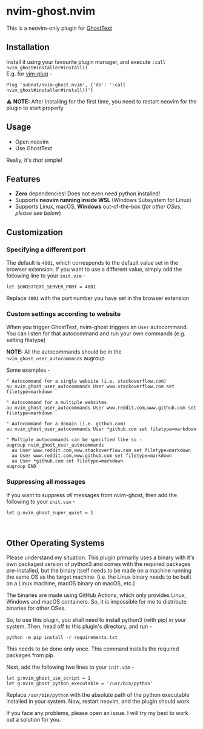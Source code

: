 # nvim-ghost.nvim

This is a neovim-only plugin for
[GhostText](https://github.com/GhostText/GhostText)

## Installation

Install it using your favourite plugin manager, and execute
`:call nvim_ghost#installer#install()`  
E.g. for [vim-plug](https://github.com/junegunn/vim-plug) -

```vim
Plug 'subnut/nvim-ghost.nvim', {'do': ':call nvim_ghost#installer#install()'}
```

:warning: **NOTE:** After installing for the first time, you need to restart
neovim for the plugin to start properly

## Usage

- Open neovim
- Use GhostText

Really, it's _that_ simple!

## Features

- **Zero** dependencies! Does not even need python installed!
- Supports **neovim running inside WSL** (Windows Subsystem for Linux)
- Supports Linux, macOS, **Windows** out-of-the-box
  (_for other OSes, please see below_)

## Customization

### Specifying a different port

The default is `4001`, which corresponds to the default value set in the browser
extension. If you want to use a different value, simply add the following line
to your `init.vim` -

```vim
let $GHOSTTEXT_SERVER_PORT = 4001
```

Replace `4001` with the port number you have set in the browser extension

### Custom settings according to website

When you trigger GhostText, nvim-ghost triggers an `User` autocommand. You can
listen for that autocommand and run your own commands (e.g. setting filetype)

**NOTE:** All the autocommands should be in the `nvim_ghost_user_autocommands`
augroup

Some examples -

```vim
" Autocommand for a single website (i.e. stackoverflow.com)
au nvim_ghost_user_autocommands User www.stackoverflow.com set filetype=markdown

" Autocommand for a multiple websites
au nvim_ghost_user_autocommands User www.reddit.com,www.github.com set filetype=markdown

" Autocommand for a domain (i.e. github.com)
au nvim_ghost_user_autocommands User *github.com set filetype=markdown

" Multiple autocommands can be specified like so -
augroup nvim_ghost_user_autocommands
  au User www.reddit.com,www.stackoverflow.com set filetype=markdown
  au User www.reddit.com,www.github.com set filetype=markdown
  au User *github.com set filetype=markdown
augroup END
```

### Suppressing all messages

If you want to suppress _all_ messages from nvim-ghost, then add the following
to your `init.vim` -
```vim
let g:nvim_ghost_super_quiet = 1
```


<br>

## Other Operating Systems
Please understand my situation. This plugin primarily uses a binary with it's
own packaged version of python3 and comes with the required packages
pre-installed, but the binary itself needs to be made on a machine running the
same OS as the target machine. (i.e. the Linux binary needs to be built on a
Linux machine, macOS binary on macOS, etc.)

The binaries are made using GitHub Actions, which only provides Linux, Windows
and macOS containers. So, it is impossible for me to distribute binaries for
other OSes.

So, to use this plugin, you shall need to install python3 (with pip) in your
system. Then, head off to this plugin's directory, and run -
```
python -m pip install -r requirements.txt
```
This needs to be done only once. This command installs the required packages
from pip.

Next, add the following two lines to your `init.vim` -
```vim
let g:nvim_ghost_use_script = 1
let g:nvim_ghost_python_executable = '/usr/bin/python'
```
Replace `/usr/bin/python` with the absolute path of the python executable
installed in your system. Now, restart neovim, and the plugin should work.

If you face any problems, please open an issue. I will try my best to work out
a solution for you.

